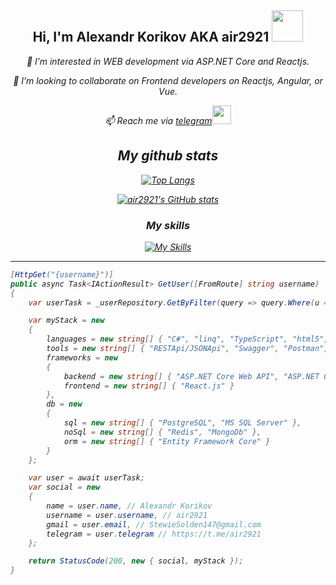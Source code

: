 <div align="center">
<h2> Hi, I'm Alexandr Korikov AKA air2921 <img src="https://media.giphy.com/media/mGcNjsfWAjY5AEZNw6/giphy.gif" width="50"></h2>
<p><em>👀 I’m interested in WEB development via ASP.NET Core and Reactjs.
<p><em>👯 I’m looking to collaborate on Frontend developers on Reactjs, Angular, or Vue.
<p><em>📫 Reach me via <a href="https://t.me/air2921">telegram</a><img src="https://media.giphy.com/media/v1.Y2lkPTc5MGI3NjExZmVnMWFpYTF3MTBpNnhqMjlia2lrcmVkYThnbGw4NHJ5YmpuYm1vaSZlcD12MV9pbnRlcm5hbF9naWZfYnlfaWQmY3Q9cw/wlR4kWTnwEyY8RwHKM/giphy.gif" width="30"> 

<h2>My github stats</h1>

[![Top Langs](https://github-readme-stats.vercel.app/api/top-langs/?username=air2921&layout=compact)](https://github.com/anuraghazra/github-readme-stats)

[![air2921's GitHub stats](https://github-readme-stats.vercel.app/api?username=air2921)](https://github.com/anuraghazra/github-readme-stats)

<h3>My skills</h1>

[![My Skills](https://skillicons.dev/icons?i=cs,dotnet,ts,react,html,css,postgres,redis,visualstudio,git)](https://skillicons.dev)

---

</div>

```cs
[HttpGet("{username}")]
public async Task<IActionResult> GetUser([FromRoute] string username)
{
    var userTask = _userRepository.GetByFilter(query => query.Where(u => u.username.Equals(username)));

    var myStack = new
    {
        languages = new string[] { "C#", "linq", "TypeScript", "html5", "css3" },
        tools = new string[] { "RESTApi/JSONApi", "Swagger", "Postman", "SignalR" },
        frameworks = new
        {
            backend = new string[] { "ASP.NET Core Web API", "ASP.NET Core MVC" },
            frontend = new string[] { "React.js" }
        },
        db = new
        {
            sql = new string[] { "PostgreSQL", "MS SQL Server" },
            noSql = new string[] { "Redis", "MongoDb" },
            orm = new string[] { "Entity Framework Core" }
        }
    };

    var user = await userTask;
    var social = new
    {
        name = user.name, // Alexandr Korikov
        username = user.username, // air2921
        gmail = user.email, // StewieSolden147@gmail.com
        telegram = user.telegram // https://t.me/air2921
    };

    return StatusCode(200, new { social, myStack });
}
```
